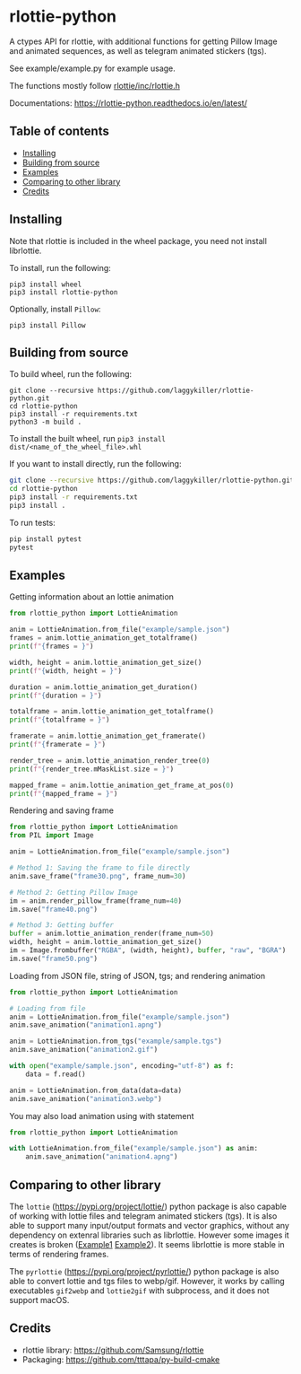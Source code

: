 # rlottie-python

A ctypes API for rlottie, with additional functions for getting Pillow Image and animated sequences, as well as telegram animated stickers (tgs).

See example/example.py for example usage.

The functions mostly follow [rlottie/inc/rlottie.h](https://github.com/Samsung/rlottie/blob/master/inc/rlottie.h)

Documentations: https://rlottie-python.readthedocs.io/en/latest/

## Table of contents
- [Installing](#installing)
- [Building from source](#building-from-source)
- [Examples](#examples)
- [Comparing to other library](#comparing-to-other-library)
- [Credits](#credits)

## Installing

Note that rlottie is included in the wheel package, you need not install librlottie.

To install, run the following:
```
pip3 install wheel
pip3 install rlottie-python
```

Optionally, install `Pillow`:
```
pip3 install Pillow
```

## Building from source

To build wheel, run the following:
```
git clone --recursive https://github.com/laggykiller/rlottie-python.git
cd rlottie-python
pip3 install -r requirements.txt
python3 -m build .
```

To install the built wheel, run `pip3 install dist/<name_of_the_wheel_file>.whl`

If you want to install directly, run the following:
```bash
git clone --recursive https://github.com/laggykiller/rlottie-python.git
cd rlottie-python
pip3 install -r requirements.txt
pip3 install .
```

To run tests:
```bash
pip install pytest
pytest
```

## Examples
Getting information about an lottie animation
```python
from rlottie_python import LottieAnimation

anim = LottieAnimation.from_file("example/sample.json")
frames = anim.lottie_animation_get_totalframe()
print(f"{frames = }")

width, height = anim.lottie_animation_get_size()
print(f"{width, height = }")

duration = anim.lottie_animation_get_duration()
print(f"{duration = }")

totalframe = anim.lottie_animation_get_totalframe()
print(f"{totalframe = }")

framerate = anim.lottie_animation_get_framerate()
print(f"{framerate = }")

render_tree = anim.lottie_animation_render_tree(0)
print(f"{render_tree.mMaskList.size = }")

mapped_frame = anim.lottie_animation_get_frame_at_pos(0)
print(f"{mapped_frame = }")
```

Rendering and saving frame
```python
from rlottie_python import LottieAnimation
from PIL import Image

anim = LottieAnimation.from_file("example/sample.json")

# Method 1: Saving the frame to file directly
anim.save_frame("frame30.png", frame_num=30)

# Method 2: Getting Pillow Image
im = anim.render_pillow_frame(frame_num=40)
im.save("frame40.png")

# Method 3: Getting buffer
buffer = anim.lottie_animation_render(frame_num=50)
width, height = anim.lottie_animation_get_size()
im = Image.frombuffer("RGBA", (width, height), buffer, "raw", "BGRA")
im.save("frame50.png")
```

Loading from JSON file, string of JSON, tgs; and rendering animation
```python
from rlottie_python import LottieAnimation

# Loading from file
anim = LottieAnimation.from_file("example/sample.json")
anim.save_animation("animation1.apng")

anim = LottieAnimation.from_tgs("example/sample.tgs")
anim.save_animation("animation2.gif")

with open("example/sample.json", encoding="utf-8") as f:
    data = f.read()

anim = LottieAnimation.from_data(data=data)
anim.save_animation("animation3.webp")
```

You may also load animation using with statement
```python
from rlottie_python import LottieAnimation

with LottieAnimation.from_file("example/sample.json") as anim:
    anim.save_animation("animation4.apng")
```

## Comparing to other library
The `lottie` (https://pypi.org/project/lottie/) python package is also capable of working with lottie files and telegram animated stickers (tgs). It is also able to support many input/output formats and vector graphics, without any dependency on extenral libraries such as librlottie. However some images it creates is broken ([Example1](https://github.com/laggykiller/sticker-convert/issues/5) [Example2](https://gitlab.com/mattbas/python-lottie/-/issues/95)). It seems librlottie is more stable in terms of rendering frames.

The `pyrlottie` (https://pypi.org/project/pyrlottie/) python package is also able to convert lottie and tgs files to webp/gif. However, it works by calling executables `gif2webp` and `lottie2gif` with subprocess, and it does not support macOS.

## Credits
- rlottie library: https://github.com/Samsung/rlottie
- Packaging: https://github.com/tttapa/py-build-cmake